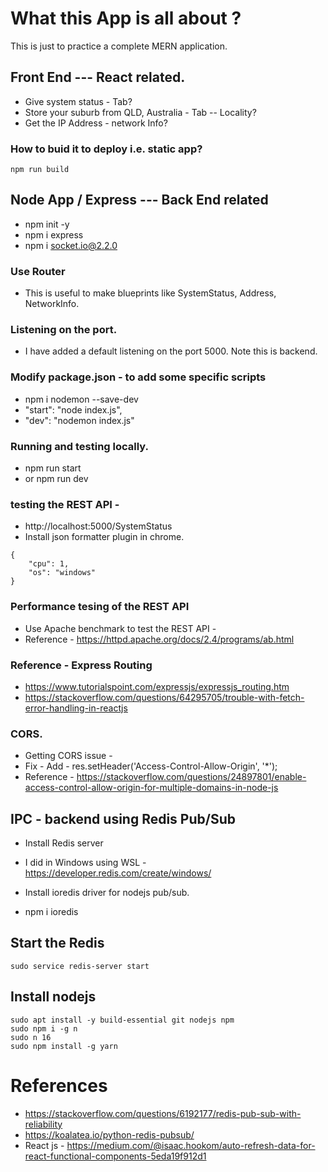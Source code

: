 # What this App is all about ?

This is just to practice a complete MERN application.

## Front End  --- React related.

* Give system status - Tab?
* Store your suburb from QLD, Australia - Tab -- Locality?
* Get the IP Address - network Info?


### How to buid it to deploy i.e. static app?

```
npm run build
```

## Node App / Express --- Back End related

* npm init -y 
* npm i express
* npm i socket.io@2.2.0 
  
### Use Router

* This is useful to make blueprints like SystemStatus, Address, NetworkInfo.

### Listening on the port.
* I have added a default listening on the port 5000. Note this is backend.

### Modify package.json - to add some specific scripts
* npm i nodemon --save-dev
* "start": "node index.js",
* "dev": "nodemon index.js"

### Running and testing locally.
* npm run start
* or npm run dev

### testing the REST API - 
* http://localhost:5000/SystemStatus 
* Install json formatter plugin in chrome.

```
{
    "cpu": 1,
    "os": "windows"
}

```

### Performance tesing of the REST API 
* Use Apache benchmark to test the REST API - 
* Reference - https://httpd.apache.org/docs/2.4/programs/ab.html 

### Reference - Express Routing
* https://www.tutorialspoint.com/expressjs/expressjs_routing.htm 
* https://stackoverflow.com/questions/64295705/trouble-with-fetch-error-handling-in-reactjs 

### CORS.

* Getting CORS issue - 
* Fix - Add -  res.setHeader('Access-Control-Allow-Origin', '*'); 
* Reference - https://stackoverflow.com/questions/24897801/enable-access-control-allow-origin-for-multiple-domains-in-node-js

## IPC - backend using Redis Pub/Sub

* Install Redis server 
* I did in Windows using WSL - https://developer.redis.com/create/windows/ 

* Install ioredis driver for nodejs pub/sub.
* npm i ioredis

## Start the Redis 
```
sudo service redis-server start
 ```

 ## Install nodejs

 ```
sudo apt install -y build-essential git nodejs npm
sudo npm i -g n
sudo n 16
sudo npm install -g yarn
 ```

# References
* https://stackoverflow.com/questions/6192177/redis-pub-sub-with-reliability 
* https://koalatea.io/python-redis-pubsub/ 
* React js - https://medium.com/@isaac.hookom/auto-refresh-data-for-react-functional-components-5eda19f912d1 
  
